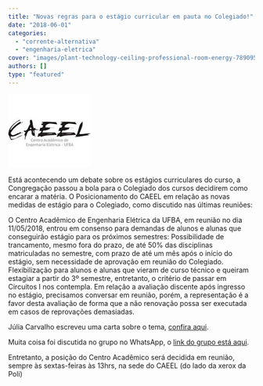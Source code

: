 ```yaml
---
title: "Novas regras para o estágio curricular em pauta no Colegiado!"
date: "2018-06-01"
categories: 
  - "corrente-alternativa"
  - "engenharia-eletrica"
cover: "images/plant-technology-ceiling-professional-room-energy-789095-pxhere.com_menor2.jpg"
authors: []
type: "featured"
---
```


![](images/CAEEL_168x150.jpg)

Está acontecendo um debate sobre os estágios curriculares do curso, a Congregação passou a bola para o Colegiado dos cursos decidirem como encarar a matéria. O Posicionamento do CAEEL em relação as novas medidas de estágio para o Colegiado, como discutido nas últimas reuniões:

O Centro Acadêmico de Engenharia Elétrica da UFBA, em reunião no dia 11/05/2018, entrou em consenso para demandas de alunos e alunas que conseguirão estágio para os próximos semestres: Possibilidade de trancamento, mesmo fora do prazo, de até 50% das disciplinas matriculadas no semestre, com prazo de até um mês após o início do estágio, sem necessidade de aprovação em reunião do Colegiado. Flexibilização para alunos e alunas que vieram de curso técnico e queiram estagiar a partir do 3º semestre, entretanto, o critério de passar em Circuitos I nos contempla. Em relação a avaliação discente após ingresso no estágio, precisamos conversar em reunião, porém, a representação é a favor desta avaliação de forma que a não renovação possa ser executada em casos de reprovações demasiadas.

Júlia Carvalho escreveu uma carta sobre o tema, [confira aqui](https://docs.google.com/document/d/117jCYYv3FOIebDuEJTu6yRJKZViYGTTw95jHBYi2OUw/edit?usp=sharing).

Muita coisa foi discutida no grupo no WhatsApp, o [link do grupo está aqui](https://chat.whatsapp.com/EoURD6mMTaiBeTOb5BPoW9).

Entretanto, a posição do Centro Acadêmico será decidida em reunião, sempre às sextas-feiras às 13hrs, na sede do CAEEL (do lado da xerox da Poli)
